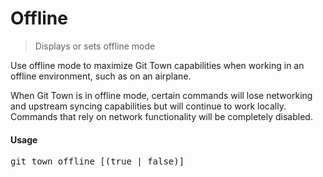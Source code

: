 <h1 textrun="command-heading">Offline</h1>

<blockquote textrun="command-summary">
Displays or sets offline mode
</blockquote>

<a textrun="command-description">
Use offline mode to maximize Git Town capabilities when working in an offline environment, such as on an airplane.

When Git Town is in offline mode, certain commands will lose networking and upstream syncing capabilities but will
continue to work locally. Commands that rely on network functionality will be completely disabled.
</a>

#### Usage

<pre textrun="command-usage">
git town offline [(true | false)]
</pre>
